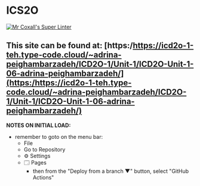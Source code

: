 # ICS2O

[![Mr Coxall's Super Linter](https://github.com/MTHS-ICD2O-1-2024/ICD2O-Unit-1-07-Adrina-peighambarzadeh/workflows/Mr%20Coxall's%20Super%20Linter/badge.svg)](https://github.com/MTHS-ICD2O-1-2024/ICD2O-Unit-1-06-Adrina-peighambarzadeh/actions)

This site can be found at: [https:/https://icd2o-1-teh.type-code.cloud/~adrina-peighambarzadeh/ICD2O-1/Unit-1/ICD2O-Unit-1-06-adrina-peighambarzadeh/](https:/https://icd2o-1-teh.type-code.cloud/~adrina-peighambarzadeh/ICD2O-1/Unit-1/ICD2O-Unit-1-06-adrina-peighambarzadeh/)
---

**NOTES ON INITIAL LOAD:**
- remember to goto on the menu bar:
  - File
  - Go to Repository
  - ⚙ Settings
  - 🗔 Pages
    - then from the "Deploy from a branch ▼" button, select "GitHub Actions"